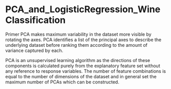 # PCA_and_LogisticRegression_WineClassification
Primer
PCA makes maximum variability in the dataset more visible by rotating the axes. PCA identifies a list of the principal axes to describe the underlying dataset before ranking them according to the amount of variance captured by each.

PCA is an unsupervised learning algorithm as the directions of these components is calculated purely from the explanatory feature set without any reference to response variables.
The number of feature combinations is equal to the number of dimensions of the dataset and in general set the maximum number of PCAs which can be constructed.
